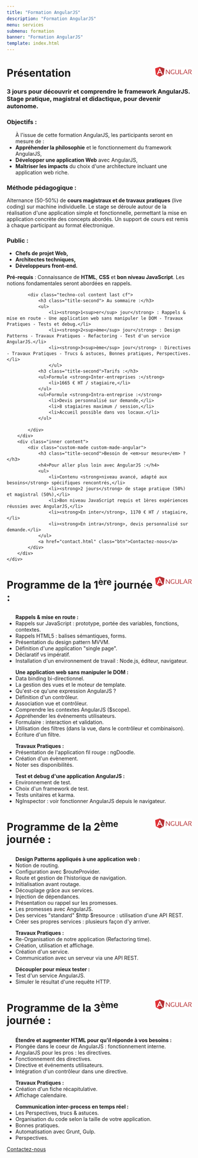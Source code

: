 ```yaml
---
title: "Formation AngularJS"
description: "Formation AngularJS"
menu: services
submenu: formation
banner: "Formation AngularJS"
template: index.html
---
```

<div class="techno-logo">
	<div class="wrap cf">
		<div class="inner">
			<h2 style="font-size:2em;">
				<img src="img/logo-angularjs.svg" alt="AngularJS" style="width:100px;float:right;">
				Présentation
			</h2>
		</div>
	</div>
</div>

<section class="section">
	<div class="wrap cf">
		<div class="inner">
			<h3 class="title-second">3 jours pour découvrir et comprendre le framework AngularJS.<br>Stage pratique, magistral et didactique, pour devenir autonome.</h3>
			<div class="techno-col content cf">
				<h3 class="title-second">Objectifs :</h3>
				<ul>À l'issue de cette formation AngularJS, les participants seront en mesure de :
					<li><strong>Appréhender la philosophie</strong> et le fonctionnement du framework AngularJS,</li>
					<li><strong>Développer une application Web</strong> avec AngularJS,</li>
					<li><strong>Maîtriser les impacts</strong> du choix d'une architecture incluant une application web riche.</li>
				</ul>
				<h3 class="title-second">Méthode pédagogique :</h3>
				<p>Alternance (50-50%) de <strong>cours magistraux et de travaux pratiques</strong> (live coding) sur machine individuelle. Le stage se déroule autour de la réalisation d'une application simple et fonctionnelle, permettant la mise en application concrète des concepts abordés. Un support de cours est remis à chaque participant au format électronique.</p>
				<h3 class="title-second">Public :</h3>
				<ul><strong>
					<li>Chefs de projet Web,</li>
					<li>Architectes techniques,</li>
					<li>Développeurs front-end.</li>
					</strong>
				</ul>
				<p><strong>Pré-requis</strong> : Connaissance de <strong>HTML</strong>, <strong>CSS</strong> et <strong>bon niveau JavaScript</strong>. Les notions fondamentales seront abordées en rappels.</p>
			</div>

			<div class="techno-col content last cf">
				<h3 class="title-second"> Au sommaire :</h3>
				<ul>
					<li><strong>1<sup>er</sup> jour</strong> : Rappels & mise en route - Une application web sans manipuler le DOM - Travaux Pratiques - Tests et debug.</li>
					<li><strong>2<sup>ème</sup> jour</strong> : Design Patterns - Travaux Pratiques - Refactoring - Test d'un service AngularJS.</li>
					<li><strong>3<sup>ème</sup> jour</strong> : Directives - Travaux Pratiques - Trucs & astuces, Bonnes pratiques, Perspectives.</li>
					</ul>
				<h3 class="title-second">Tarifs :</h3>
				<ul>Formule <strong>Inter-entreprises :</strong>
					<li>1665 € HT / stagiaire,</li>
				</ul>
				<ul>Formule <strong>Intra-entreprise :</strong>
					<li>Devis personnalisé sur demande,</li>
					<li>8 stagiaires maximum / session,</li>
					<li>Accueil possible dans vos locaux.</li>
				</ul>

			</div>
		</div>
		<div class="inner content">
			<div class="custom-made custom-made-angular">
				<h3 class="title-second">Besoin de <em>sur mesure</em> ?</h3>
				<h4>Pour aller plus loin avec AngularJS :</h4>
				<ul>
					<li>Contenu <strong>niveau avancé, adapté aux besoins</strong> spécifiques rencontrés,</li>
					<li><strong>2 jours</strong> de stage pratique (50%) et magistral (50%),</li>
					<li>Bon niveau JavaScript requis et 1ères expériences réussies avec AngularJS,</li>
					<li><strong>En inter</strong>, 1170 € HT / stagiaire,</li>
					<li><strong>En intra</strong>, devis personnalisé sur demande.</li>
				</ul>
				<a href="contact.html" class="btn">Contactez-nous</a>
			</div>
		</div>
	</div>
</section>

<div class="techno-logo">
	<div class="wrap cf">
		<div class="inner">
			<h3 style="font-size:2em;">
				<img src="img/logo-angularjs.svg" alt="AngularJS" style="width:100px;float:right;">
				Programme de la 1<sup>ère</sup> journée :
			</h3>
		</div>
	</div>
</div>

<section class="section">
	<div class="wrap cf">
		<div class="inner">
			<div class="techno-col content cf">
				<ul><strong>Rappels & mise en route :</strong>
					<li>Rappels sur JavaScript : prototype, portée des variables, fonctions, contextes.</li>
					<li>Rappels HTML5 : balises sémantiques, forms.</li>
					<li>Présentation du design pattern MVVM.</li>
					<li>Définition d'une application "single page".</li>
					<li>Déclaratif vs impératif.</li>
					<li>Installation d'un environnement de travail : Node.js, éditeur, navigateur.</li>
				</ul>
				<ul><strong>Une application web sans manipuler le DOM :</strong>
					<li>Data binding bi-directionnel.</li>
					<li>La gestion des vues et le moteur de template.</li>
					<li>Qu'est-ce qu'une expression AngularJS  ?</li>
					<li>Définition d'un contrôleur.</li>
					<li>Association vue et contrôleur.</li>
					<li>Comprendre les contextes AngularJS ($scope).</li>
					<li>Appréhender les événements utilisateurs.</li>
					<li>Formulaire : interaction et validation.</li>
					<li>Utilisation des filtres (dans la vue, dans le contrôleur et combinaison).</li>
					<li>Écriture d'un filtre.</li>
				</ul>
			</div>
			<div class="techno-col content last cf">
				<ul><strong>Travaux Pratiques :</strong>
					<li>Présentation de l'application fil rouge : ngDoodle.</li>
					<li>Création d'un évènement.</li>
					<li>Noter ses disponibilités.</li>
				</ul>
				<ul><strong>Test et debug d'une application AngularJS :</strong>
					<li>Environnement de test.</li>
					<li>Choix d'un framework de test.</li>
					<li>Tests unitaires et karma.</li>
					<li>NgInspector : voir fonctionner AngularJS depuis le navigateur.</li>
				</ul>
			</div>
		</div>
	</div>
</section>

<div class="techno-logo">
	<div class="wrap cf">
		<div class="inner">
			<h3 style="font-size:2em;">
				<img src="img/logo-angularjs.svg" alt="AngulaJS" style="width:100px;float:right;">
				Programme de la 2<sup>ème</sup> journée :
			</h3>
		</div>
	</div>
</div>
<section class="section">
	<div class="wrap cf">
		<div class="inner">
			<div class="techno-col content cf">
				<ul><strong>Design Patterns appliqués à une application web :</strong>
					<li>Notion de routing.</li>
					<li>Configuration avec $routeProvider.</li>
					<li>Route et gestion de l'historique de navigation.</li>
					<li>Initialisation avant routage.</li>
					<li>Découplage grâce aux services.</li>
					<li>Injection de dépendances.</li>
					<li>Présentation ou rappel sur les promesses.</li>
					<li>Les promesses avec AngularJS.</li>
					<li>Des services "standard" $http $resource : utilisation d'une API REST.</li>
					<li>Créer ses propres services : plusieurs façon d'y arriver.</li>
				</ul>
			</div>
			<div class="techno-col content last cf">
				<ul><strong>Travaux Pratiques :</strong>
					<li>Re-Organisation de notre application (Refactoring time).</li>
					<li>Création, utilisation et affichage.</li>
					<li>Création d'un service.</li>
					<li>Communication avec un serveur via une API REST.</li>
				</ul>
				<ul><strong>Découpler pour mieux tester :</strong>
					<li>Test d'un service AngularJS.</li>
					<li>Simuler le résultat d'une requête HTTP.</li>
				</ul>
			</div>
		</div>
	</div>
</section>

<div class="techno-logo">
	<div class="wrap cf">
		<div class="inner">
			<h3 style="font-size:2em;">
				<img src="img/logo-angularjs.svg" alt="AngularJS" style="width:100px;float:right;">
				Programme de la 3<sup>ème</sup> journée :
			</h3>
		</div>
	</div>
</div>

<section class="section">
	<div class="wrap cf">
		<div class="inner">
			<div class="techno-col content cf">
				<ul><strong>Étendre et augmenter HTML pour qu'il réponde à vos besoins :</strong>
					<li>Plongée dans le coeur de AngularJS : fonctionnement interne.</li>
					<li>AngularJS pour les pros : les directives.</li>
					<li>Fonctionnement des directives.</li>
					<li>Directive et événements utilisateurs.</li>
					<li>Intégration d'un contrôleur dans une directive.</li>
				</ul>
				<ul><strong>Travaux Pratiques :</strong>
					<li>Création d'un fiche récapitulative.</li>
					<li>Affichage calendaire.</li>
				</ul>
			</div>
			<div class="techno-col content last cf">
				<ul><strong>Communication inter-process en temps réel :</strong>
					<li>Les Perspectives, trucs & astuces.</li>
					<li>Organisation du code selon la taille de votre application.</li>
					<li>Bonnes pratiques.</li>
					<li>Automatisation avec Grunt, Gulp.</li>
					<li>Perspectives.</li>
				</ul>
				<a href="contact.html" class="btn">Contactez-nous</a>
			</div>
		</div>
	</div>
</section>
